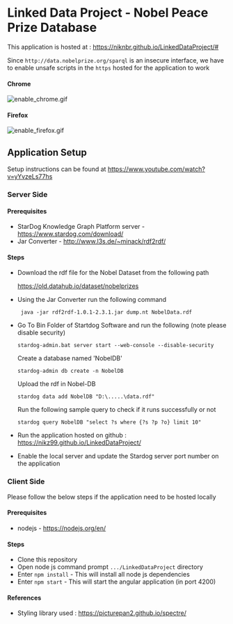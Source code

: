 # Linked Data Project - Nobel Peace Prize Database

This application is hosted at : https://niknbr.github.io/LinkedDataProject/#

Since  `http://data.nobelprize.org/sparql` is an insecure interface, we have to enable unsafe scripts in the `https` hosted for the application to work

#### Chrome 
![enable_chrome.gif](https://www.dropbox.com/s/ptadof3wpwsgurj/enable_chrome.gif?dl=0&raw=1)

#### Firefox
![enable_firefox.gif](https://www.dropbox.com/s/z9xgs5sixa1a9lz/enable_firefox.gif?dl=0&raw=1)



## Application Setup   

Setup instructions can be found at https://www.youtube.com/watch?v=yYvzeLs77hs  

### Server Side

#### Prerequisites
- StarDog Knowledge Graph Platform server - https://www.stardog.com/download/
- Jar Converter - http://www.l3s.de/~minack/rdf2rdf/


#### Steps 
- Download the rdf file for the Nobel Dataset from the following path   
	
    https://old.datahub.io/dataset/nobelprizes 

- Using the Jar Converter run the following command  
    
   ``` java -jar rdf2rdf-1.0.1-2.3.1.jar dump.nt NobelData.rdf```

- Go To Bin Folder of Startdog Software and run the following (note please disable security)  
    
    `stardog-admin.bat server start --web-console --disable-security`  

    Create a database named 'NobelDB'  

	`stardog-admin db create -n NobelDB`

	Upload the rdf in Nobel-DB   

	`stardog data add NobelDB "D:\.....\data.rdf"`  

	Run the following sample query to check if it runs successfully or not  

	`stardog query NobelDB "select ?s where {?s ?p ?o} limit 10"`  

- Run the application hosted on github : https://nikz99.github.io/LinkedDataProject/
        
- Enable the local server and update the Stardog server port number on the application

### Client Side

Please follow the below steps if the application need to be hosted locally 

#### Prerequisites
- nodejs - https://nodejs.org/en/

#### Steps 
- Clone this repository
- Open node js command prompt `.../LinkedDataProject` directory
- Enter `npm install` - This will install all node js dependencies
- Enter `npm start` - This will start the angular application (in port 4200)

#### References
- Styling library used : https://picturepan2.github.io/spectre/
